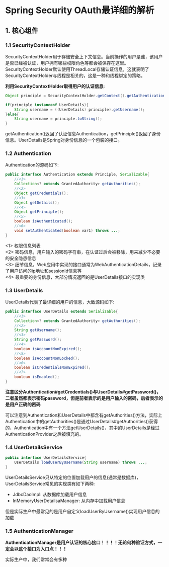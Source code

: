 # Spring Security OAuth最详细的解析

## 1. 核心组件

### 1.1 SecurityContextHolder

SecurityContextHolder用于存储安全上下文信息。当前操作的用户是谁，该用户是否已经被认证，用户拥有哪些权限角色等都会被保存在这里。SecurityContextHolder默认使用ThreadLocal存储认证信息，这就表明了SecurityContextHolder与线程是相关的，这是一种和线程绑定的策略。

**利用SecurityContextHolder取得用户的认证信息:**

```java
Object principle = SecurityContextHolder.getContext().getAuthentication().getPrinciple();

if(principle instanceof UserDetails){
    String username = ((UserDetails) principle).getUsername();
}else{
    String username = principle.toString();
}
```

getAuthentication()返回了认证信息Authentication，getPrinciple()返回了身份信息。UserDetails是Spring对身份信息的一个包装的接口。

### 1.2 Authentication

Authentication的源码如下:

```java
public interface Authentication extends Principle, Serializable{
    //<1>
    Collection<? extends GrantedAuthority> getAuthorities();
    //<2>
    Object getCredentials();
    //<3>
    Object getDetails();
    //<4>
    Object getPrinciple();
    //<5>
    boolean isAuthenticated();
    //<6>
    void setAuthenticated(boolean var1) throws ...;
}
```

<1> 权限信息列表<br>
<2> 密码信息，用户输入的密码字符串，在认证过后会被移除，用来减少不必要的安全隐患信息<br>
<3> 细节信息，Web应用中实现的接口通常为WebAuthenticationDetails，记录了用户访问的ip地址和sessionId信息等<br>
<4> 最重要的身份信息，大部分情况返回的是UserDetails接口的实现类<br>

### 1.3 UserDetails

UserDetails代表了最详细的用户的信息，大致源码如下:

```java
public interface UserDetails extends Serializable{
    //<1>
    Collection<? extends GrantedAuthority> getAuthorities();
    //<2>
    String getUsername();
    //<3>
    String getPassword();
    //<4>
    boolean isAccountNonExpired();
    //<5>
    boolean isAccountNonLocked();
    //<6>
    boolean isCredentialsNonExpired();
    //<7>
    boolean isEnabled();
}
```

**注意区分Authentication#getCredentials()与UserDetails#getPassword()，二者虽然都表示密码password，但是前者表示的是用户输入的密码，后者表示的是用户正确的密码**

可以注意到Authentication和UserDetails中都含有getAuthorities()方法，实际上Authentication中的getAuthorities()是通过UserDetails#getAuthorities()获得的，Authentication中有一个方法getUserDetails()，其中的UserDetails是经过AuthenticationProvider之后被填充的。

### 1.4 UserDetailsService

```java
public interface UserDetailsService{
    UserDetails loadUserByUsername(String username) throws ...;
}
```

UserDetailsService只从特定的位置加载用户的信息(通常是数据库)，UserDetailsService常见的实现类有如下两种:

* JdbcDaoImpl: 从数据库加载用户信息
* InMemoryUserDetailsaManager: 从内存中加载用户信息

但是实际生产中最常见的是用户自定义loadUserByUsername()实现用户信息的加载

### 1.5 AuthenticationManager

**AuthenticationManager是用户认证的核心接口！！！！无论何种验证方式，一定会以这个接口为入口点！！！**

实际生产中，我们常常会有多种